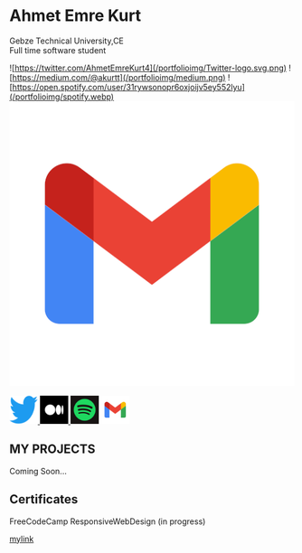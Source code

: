 # Ahmet Emre Kurt
Gebze Technical University,CE <br> Full time software student <br>

![https://twitter.com/AhmetEmreKurt4](/portfolioimg/Twitter-logo.svg.png)
![https://medium.com/@akurtt](/portfolioimg/medium.png)
![https://open.spotify.com/user/31rywsonopr6oxjoijv5ey552lyu](/portfolioimg/spotify.webp)
![mailto:akurtt2534@gmail.com](/portfolioimg/gmail.png)

<a href="https://twitter.com/AhmetEmreKurt4"> <img src="/portfolioimg/Twitter-logo.svg.png" alt="Twitter" height=50 width=50 />  </a>
<a href="https://medium.com/@akurtt"><img src="/portfolioimg/medium.png" alt="Medium" height=50 width=50 /> </a>
<a href="https://open.spotify.com/user/31rywsonopr6oxjoijv5ey552lyu"><img src="/portfolioimg/spotify.webp" alt="Spotify" height="50" width="50"></a>
<a href="mailto:akurtt2534@gmail.com"><img src="/portfolioimg/gmail.png" alt="mail" height="50" width="50"></a>

## MY PROJECTS
Coming Soon...

## Certificates
FreeCodeCamp ResponsiveWebDesign (in progress)

[mylink](http://example.com)
